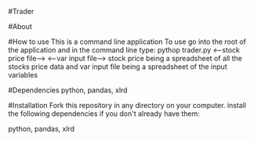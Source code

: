 #Trader
<!-- By: Aaron Weinberg -->

#About
<!-- Trader is used to find stock trading signals to determine when to buy and sell stock.
Trader takes as input a portfolio of stock price data.
Then runs a series of tests to determain if trading signals are true.
And returns a portfolio of each stock and the returns over time for the input signals. -->

#How to use
This is a command line application
To use go into the root of the application and in the command line type:
pythop trader.py <--stock price file--> <--var input file-->
stock price being a spreadsheet of all the stocks price data
and var input file being a spreadsheet of the input variables

#Dependencies
python,
pandas,
xlrd

#Installation
Fork this repository in any directory on your computer.
install the following dependencies if you don't already have them:

python,
pandas,
xlrd
<!-- Go into that directory and type: python test.py -->
<!-- Once complete if there are no errors then you are set to use trader -->
